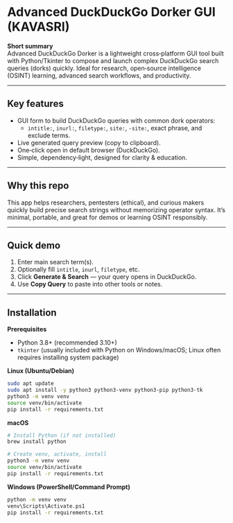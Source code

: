# Advanced DuckDuckGo Dorker GUI (KAVASRI)

**Short summary**  
Advanced DuckDuckGo Dorker is a lightweight cross‑platform GUI tool built with Python/Tkinter to compose and launch complex DuckDuckGo search queries (dorks) quickly. Ideal for research, open‑source intelligence (OSINT) learning, advanced search workflows, and productivity.

---

## Key features
- GUI form to build DuckDuckGo queries with common dork operators:
  - `intitle:`, `inurl:`, `filetype:`, `site:`, `-site:`, exact phrase, and exclude terms.
- Live generated query preview (copy to clipboard).
- One‑click open in default browser (DuckDuckGo).
- Simple, dependency‑light, designed for clarity & education.

---

## Why this repo
This app helps researchers, pentesters (ethical), and curious makers quickly build precise search strings without memorizing operator syntax. It’s minimal, portable, and great for demos or learning OSINT responsibly.

---

## Quick demo
1. Enter main search term(s).
2. Optionally fill `intitle`, `inurl`, `filetype`, etc.
3. Click **Generate & Search** — your query opens in DuckDuckGo.
4. Use **Copy Query** to paste into other tools or notes.

---

## Installation

**Prerequisites**
- Python 3.8+ (recommended 3.10+)
- `tkinter` (usually included with Python on Windows/macOS; Linux often requires installing system package)

**Linux (Ubuntu/Debian)**
```bash
sudo apt update
sudo apt install -y python3 python3-venv python3-pip python3-tk
python3 -m venv venv
source venv/bin/activate
pip install -r requirements.txt
```
**macOS**
```bash
# Install Python (if not installed)
brew install python

# Create venv, activate, install
python3 -m venv venv
source venv/bin/activate
pip install -r requirements.txt
```
**Windows (PowerShell/Command Prompt)**
```bash
python -m venv venv
venv\Scripts\Activate.ps1
pip install -r requirements.txt
